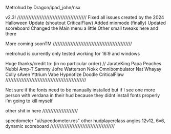 Metrohud by Dragon/ipad_john/nsx


v2.3! ///////////////////////////////////////////
Fixed all issues created by the 2024 Halloween Update (shoutout CriticalFlaw)
Added minmode (finally)
Updated scoreboard 
Changed the Main menu a little 
Other small tweaks here and there 



More coming soonTM
/////////////////////////////////////////////////





metrohud is currently only tested working for 16:9 and windows



Huge thanks/credit to: (in no particular order)  //
JarateKing
Papa Peaches
Nubbi
Amp-T
Sammy
Jofre
Watterson 
Nokk
Omnibombulator
Nat
Whayay
Colly
sAven
Yttrium
Vabe
Hypnotize
Doodle
CriticalFlaw
//////////////////////////////////////////////////





Not sure if the fonts need to be manually installed but if I 
see one more person with verdana in their hud because 
they didnt install fonts properly i'm going to kill myself





other shit in here //////////////////////

speedometer "ui/speedometer.res"
other hudplayerclass angles 
12v12, 6v6, dynamic scoreboard 
////////////////////////////////////////



